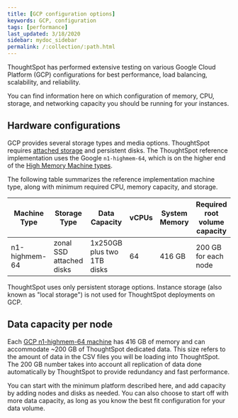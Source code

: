 ```yaml
---
title: [GCP configuration options]
keywords: GCP, configuration
tags: [performance]
last_updated: 3/18/2020
sidebar: mydoc_sidebar
permalink: /:collection/:path.html
---
```

ThoughtSpot has performed extensive testing on various Google Cloud Platform
(GCP) configurations for best performance, load balancing, scalability, and
reliability.

You can find information here on which configuration of memory, CPU, storage,
and networking capacity you should be running for your instances.

## Hardware configurations

GCP provides several storage types and media options. ThoughtSpot requires [attached storage](https://cloud.google.com/compute/docs/disks/) and persistent disks. The ThoughtSpot reference implementation uses the Google `n1-highmem-64`, which is on the higher end of the [High Memory Machine types](https://cloud.google.com/compute/docs/machine-types#highmem).

The following table summarizes the reference implementation machine type, along with minimum required CPU, memory capacity, and storage.


| Machine Type | Storage Type | Data Capacity |vCPUs|System Memory | Required root volume capacity |
| --- | --- | --- | --- | --- | --- |
|n1-highmem-64|zonal SSD attached disks|1x250GB plus two 1TB disks | 64 |416 GB | 200 GB for each node |

ThoughtSpot uses only persistent storage options. Instance storage (also known
as "local storage") is not used for ThoughtSpot deployments on GCP.

## Data capacity per node

Each [GCP n1-highmem-64 machine](https://cloud.google.com/compute/docs/machine-types#highmem)
has 416 GB of memory and can accommodate ~200 GB of ThoughtSpot dedicated data.
This size refers to the amount of data in the CSV files you will be loading into
ThoughtSpot. The 200 GB number takes into account all replication of data done
automatically by ThoughtSpot to provide redundancy and fast performance.

You can start with the minimum platform described here, and add capacity by
adding nodes and disks as needed. You can also choose to start off with more
data capacity, as long as you know the best fit configuration for your data
volume.
